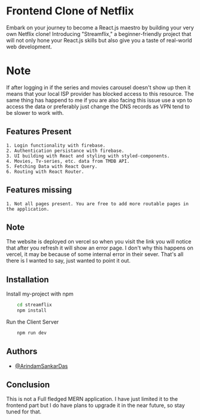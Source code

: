 
# Frontend Clone of Netflix

Embark on your journey to become a React.js maestro by building your very own Netflix clone! Introducing "Streamflix," a beginner-friendly project that will not only hone your React.js skills but also give you a taste of real-world web development.

# **Note**
If after logging in if the series and movies carousel doesn't show up then it means that your local ISP provider has blocked access to this resource. The same thing has happend to me if you are also facing this issue use a vpn to access the data or preferably just change the DNS records as VPN tend to be slower to work with.

## Features Present

    1. Login functionality with firebase.
    2. Authentication persistance with firebase.
    3. UI building with React and styling with styled-components.
    4. Movies, Tv-series, etc. data from TMDB API.
    5. Fetching Data with React Query.
    6. Routing with React Router.

## Features missing
    1. Not all pages present. You are free to add more routable pages in the application.
## Note

The website is deployed on vercel so when you visit the link you will notice that after you refresh it will show an error page. I don't why this happens on vercel, it may be because of some internal error in their sever. That's all there is I wanted to say, just wanted to point it out.
## Installation

Install my-project with npm

```bash
    cd streamflix
    npm install
```
Run the Client Server

```bash
    npm run dev
```
    
## Authors

- [@ArindamSankarDas](https://github.com/ArindamSankarDas)


## Conclusion
This is not a Full fledged MERN application. I have just limited it to the frontend part but I do have plans to upgrade it in the near future, so stay tuned for that.

